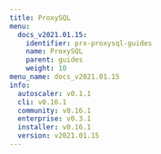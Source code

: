 ```yaml
---
title: ProxySQL
menu:
  docs_v2021.01.15:
    identifier: prx-proxysql-guides
    name: ProxySQL
    parent: guides
    weight: 10
menu_name: docs_v2021.01.15
info:
  autoscaler: v0.1.1
  cli: v0.16.1
  community: v0.16.1
  enterprise: v0.3.1
  installer: v0.16.1
  version: v2021.01.15
---
```


